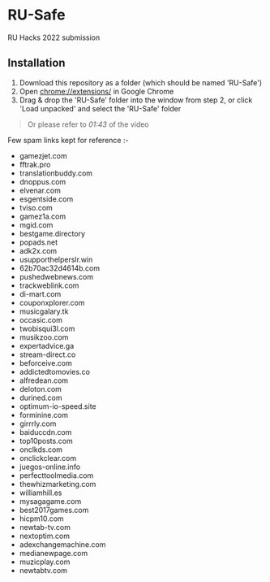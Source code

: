 # RU-Safe
RU Hacks 2022 submission

## Installation
1. Download this repository as a folder (which should be named 'RU-Safe')
2. Open [chrome://extensions/](chrome://extensions/) in Google Chrome
3. Drag & drop the 'RU-Safe' folder into the window from step 2, or click 'Load unpacked' and select the 'RU-Safe' folder

> Or please refer to *01:43* of the video


Few spam links kept for reference :- 

* gamezjet.com
* fftrak.pro
* translationbuddy.com
* dnoppus.com
* elvenar.com
* esgentside.com
* tviso.com
* gamez1a.com
* mgid.com
* bestgame.directory
* popads.net
* adk2x.com
* usupporthelperslr.win
* 62b70ac32d4614b.com
* pushedwebnews.com
* trackweblink.com
* di-mart.com
* couponxplorer.com
* musicgalary.tk
* occasic.com
* twobisqui3l.com
* musikzoo.com
* expertadvice.ga
* stream-direct.co
* beforceive.com
* addictedtomovies.co
* alfredean.com
* deloton.com
* durined.com
* optimum-io-speed.site
* forminine.com
* girrrly.com
* baiduccdn.com
* top10posts.com
* onclkds.com
* onclickclear.com
* juegos-online.info
* perfecttoolmedia.com
* thewhizmarketing.com
* williamhill.es
* mysagagame.com
* best2017games.com
* hicpm10.com
* newtab-tv.com
* nextoptim.com
* adexchangemachine.com
* medianewpage.com
* muzicplay.com
* newtabtv.com
